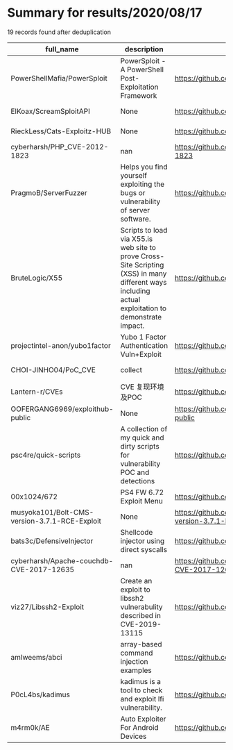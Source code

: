 
# Summary for results/2020/08/17
    
19 records found after deduplication

| full_name | description | html_url | matched_list | matched_count | pushed_at | size | stargazers_count | language | forks_count |
|-----------------------------------------------|-----------------------------------------------------------------------------------------------------------------------------------------------------|------------------------------------------------------------------|-----------------------|-----------------|---------------------------|--------|--------------------|------------|---------------|
| PowerShellMafia/PowerSploit | PowerSploit - A PowerShell Post-Exploitation Framework | https://github.com/PowerShellMafia/PowerSploit | ['exploit', 'sploit'] | 2 | 2020-08-17 23:19:49+00:00 | 10719 | 8622 | PowerShell | 3469 |
| ElKoax/ScreamSploitAPI | None | https://github.com/ElKoax/ScreamSploitAPI | ['sploit'] | 1 | 2020-08-17 01:39:42+00:00 | 2 | 0 | Lua | 0 |
| RieckLess/Cats-Exploitz-HUB | None | https://github.com/RieckLess/Cats-Exploitz-HUB | ['exploit'] | 1 | 2020-08-17 22:16:40+00:00 | 2985 | 0 | | 1 |
| cyberharsh/PHP_CVE-2012-1823 | nan | https://github.com/cyberharsh/PHP_CVE-2012-1823 | ['cve-2'] | 1 | 2020-08-17 20:16:11+00:00 | 58 | 0 | PHP | 0 |
| PragmoB/ServerFuzzer | Helps you find yourself exploiting the bugs or vulnerability of server software. | https://github.com/PragmoB/ServerFuzzer | ['exploit'] | 1 | 2020-08-17 17:56:21+00:00 | 30 | 0 | C++ | 0 |
| BruteLogic/X55 | Scripts to load via X55.is web site to prove Cross-Site Scripting (XSS) in many different ways including actual exploitation to demonstrate impact. | https://github.com/BruteLogic/X55 | ['exploit'] | 1 | 2020-08-17 17:13:08+00:00 | 0 | 0 | | 0 |
| projectintel-anon/yubo1factor | Yubo 1 Factor Authentication Vuln+Exploit | https://github.com/projectintel-anon/yubo1factor | ['exploit'] | 1 | 2020-08-17 12:59:05+00:00 | 2640 | 0 | | 0 |
| CHOI-JINHO04/PoC_CVE | collect | https://github.com/CHOI-JINHO04/PoC_CVE | ['cve poc'] | 1 | 2020-08-17 11:07:04+00:00 | 3 | 0 | Python | 0 |
| Lantern-r/CVEs | CVE 复现环境及POC | https://github.com/Lantern-r/CVEs | ['cve poc'] | 1 | 2020-08-17 07:52:06+00:00 | 10290 | 0 | C | 0 |
| OOFERGANG6969/exploithub-public | None | https://github.com/OOFERGANG6969/exploithub-public | ['exploit'] | 1 | 2020-08-17 00:41:35+00:00 | 0 | 0 | | 0 |
| psc4re/quick-scripts | A collection of my quick and dirty scripts for vulnerability POC and detections | https://github.com/psc4re/quick-scripts | ['vulnerability poc'] | 1 | 2020-08-17 16:38:47+00:00 | 14 | 70 | Lua | 23 |
| 00x1024/672 | PS4 FW 6.72 Exploit Menu | https://github.com/00x1024/672 | ['exploit'] | 1 | 2020-08-17 14:06:26+00:00 | 377 | 0 | HTML | 0 |
| musyoka101/Bolt-CMS-version-3.7.1-RCE-Exploit | None | https://github.com/musyoka101/Bolt-CMS-version-3.7.1-RCE-Exploit | ['exploit', 'rce'] | 2 | 2020-08-17 21:11:17+00:00 | 10 | 1 | Python | 0 |
| bats3c/DefensiveInjector | Shellcode injector using direct syscalls | https://github.com/bats3c/DefensiveInjector | ['shellcode'] | 1 | 2020-08-17 10:27:31+00:00 | 8 | 93 | C | 28 |
| cyberharsh/Apache-couchdb-CVE-2017-12635 | nan | https://github.com/cyberharsh/Apache-couchdb-CVE-2017-12635 | ['cve-2'] | 1 | 2020-08-17 08:39:18+00:00 | 62 | 0 | Dockerfile | 0 |
| viz27/Libssh2-Exploit | Create an exploit to libssh2 vulnerabulity described in CVE-2019-13115 | https://github.com/viz27/Libssh2-Exploit | ['exploit'] | 1 | 2020-08-17 07:05:37+00:00 | 17875 | 0 | | 0 |
| amlweems/abci | array-based command injection examples | https://github.com/amlweems/abci | ['command injection'] | 1 | 2020-08-17 22:46:19+00:00 | 4 | 2 | nan | 0 |
| P0cL4bs/kadimus | kadimus is a tool to check and exploit lfi vulnerability. | https://github.com/P0cL4bs/kadimus | ['exploit'] | 1 | 2020-08-17 12:01:23+00:00 | 245 | 467 | C | 130 |
| m4rm0k/AE | Auto Exploiter For Android Devices | https://github.com/m4rm0k/AE | ['exploit'] | 1 | 2020-08-17 08:21:45+00:00 | 3367 | 0 | | 3 |
